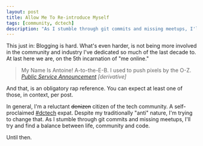 ```yaml
---
layout: post
title: Allow Me To Re-introduce Myself
tags: [community, dctech]
description: "As I stumble through git commits and missing meetups, I'll try and find a balance between life, community and code."
---
```


This just in: Blogging is hard. What's even harder, is not being more involved in the community and industry I've dedicated so much of the last decade to. At last here we are, on the 5th incarnation of "me online."

> My Name Is Antoine!
> A-to-the-E-B. I used to push pixels by the O-Z.
<cite>[Public Service Announcement](http://rapgenius.com/Jay-z-public-service-announcement-lyrics#note-25179) [derivative]</cite>

And that, is an obligatory rap reference. You can expect at least one of those, in context, per post.

In general, I'm a reluctant <strike>denizen</strike> citizen of the tech community. A self-proclaimed [#dctech](https://twitter.com/search?q=%23dctech) expat. Despite my traditionally "anti" nature, I'm trying to change that. As I stumble through git commits and missing meetups, I'll try and find a balance between life, community and code.

Until then.
